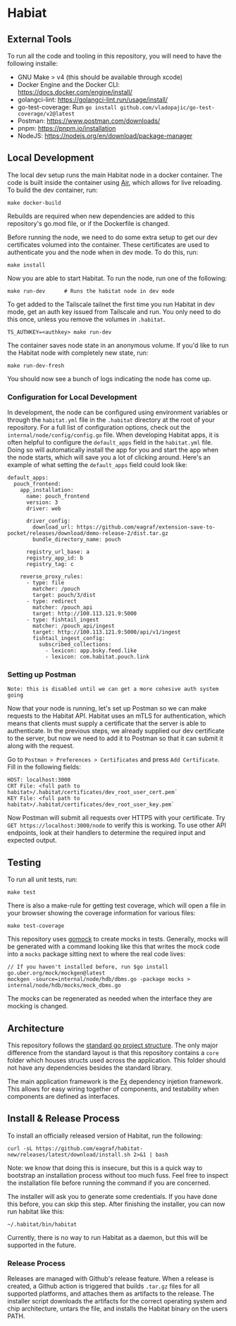 # Habiat

## External Tools
To run all the code and tooling in this repository, you will need to have the following installe:
* GNU Make > v4 (this should be available through xcode)
* Docker Engine and the Docker CLI: https://docs.docker.com/engine/install/
* golangci-lint: https://golangci-lint.run/usage/install/
* go-test-coverage: Run `go install github.com/vladopajic/go-test-coverage/v2@latest`
* Postman: https://www.postman.com/downloads/
* pnpm: https://pnpm.io/installation
* NodeJS: https://nodejs.org/en/download/package-manager

## Local Development
The local dev setup runs the main Habitat node in a docker container. The code is built inside the container using [Air](https://github.com/cosmtrek/air), which allows for live reloading. To build the dev container, run:
```
make docker-build
```
Rebuilds are required when new dependencies are added to this repository's go.mod file, or if the Dockerfile is changed.

Before running the node, we need to do some extra setup to get our dev certificates volumed into the container. These 
certificates are used to authenticate you and the node when in dev mode. To do this, run:
```
make install
```

Now you are able to start Habitat. To run the node, run one of the following:
```
make run-dev      # Runs the habitat node in dev mode
```
To get added to the Tailscale tailnet the first time you run Habitat in dev mode, get an auth key issued from Tailscale and run. You only need to do this once, unless you remove the volumes in `.habitat`.
```
TS_AUTHKEY=<authkey> make run-dev
```
The container saves node state in an anonymous volume. If you'd like to run the Habitat node with completely new state, run:
```
make run-dev-fresh
```
You should now see a bunch of logs indicating the node has come up.

### Configuration for Local Development
In development, the node can be configured using environment variables or through the `habitat.yml` file in the `.habitat` directory at the root of your repository. For a full list of configuration options, check out the `internal/node/config/config.go` file. When developing Habitat apps, it is often helpful to configure the `default_apps` field in the `habitat.yml` file. Doing so will automatically install the app for you and start the app when the node starts, which will save you a lot of clicking around. Here's an example of what setting the `default_apps` field could look like:

```
default_apps:
  pouch_frontend:
    app_installation:
      name: pouch_frontend
      version: 3
      driver: web

      driver_config:
        download_url: https://github.com/eagraf/extension-save-to-pocket/releases/download/demo-release-2/dist.tar.gz
        bundle_directory_name: pouch

      registry_url_base: a
      registry_app_id: b
      registry_tag: c

    reverse_proxy_rules:
      - type: file
        matcher: /pouch
        target: pouch/3/dist
      - type: redirect
        matcher: /pouch_api
        target: http://100.113.121.9:5000
      - type: fishtail_ingest
        matcher: /pouch_api/ingest
        target: http://100.113.121.9:5000/api/v1/ingest
        fishtail_ingest_config:
          subscribed_collections:
            - lexicon: app.bsky.feed.like
            - lexicon: com.habitat.pouch.link
```

### Setting up Postman
```
Note: this is disabled until we can get a more cohesive auth system going
```

Now that your node is running, let's set up Postman so we can make requests to the Habitat API. Habitat uses an mTLS for authentication, which means that clients must supply a certificate that the server is able to authenticate. In the previous steps, we already supplied our dev certificate to the server, but now we need to add it to Postman so that it can submit it along with the request.

Go to `Postman > Preferences > Certificates` and press `Add Certificate`. Fill in the following fields:
```
HOST: localhost:3000
CRT File: <full path to habitat>/.habitat/certificates/dev_root_user_cert.pem`
KEY File: <full path to habitat>/.habitat/certificates/dev_root_user_key.pem`
```
Now Postman will submit all requests over HTTPS with your certificate. Try `GET https://localhost:3000/node` to verify this is working. To use other API endpoints, look at their handlers to determine the required input and expected output.

## Testing
To run all unit tests, run:
```
make test
```
There is also a make-rule for getting test coverage, which will open a file in your browser showing the coverage information for various files:
```
make test-coverage
```
This repository uses [gomock](https://github.com/uber-go/mock) to create mocks in tests. Generally, mocks will be generated with a command looking like this that writes the mock code into a `mocks` package sitting next to where the real code lives:
```
// If you haven't installed before, run $go install go.uber.org/mock/mockgen@latest
mockgen -source=internal/node/hdb/dbms.go -package mocks > internal/node/hdb/mocks/mock_dbms.go
```
The mocks can be regenerated as needed when the interface they are mocking is changed. 


## Architecture
This repository follows the [standard go project structure](https://github.com/golang-standards/project-layout). The only major difference from the standard layout is that this repository contains a `core` folder which houses structs used across the application. This folder should not have any dependencies besides the standard library.


 The main application framework is the [Fx](https://uber-go.github.io/fx/) dependency injetion framework. This allows for easy wiring together of components, and testability when components are defined as interfaces. 


## Install & Release Process
To install an officially released version of Habitat, run the following:
```
curl -sL https://github.com/eagraf/habitat-new/releases/latest/download/install.sh 2>&1 | bash
```
Note: we know that doing this is insecure, but this is a quick way to bootstrap an installation process without too much fuss. Feel free to inspect the installation file before running the command if you are concerned.

The installer will ask you to generate some credentials. If you have done this before, you can skip this step. After finishing the installer, you can now run habitat like this:
```
~/.habitat/bin/habitat
```

Currently, there is no way to run Habitat as a daemon, but this will be supported in the future.

### Release Process
Releases are managed with Github's release feature. When a release is created, a Github action is triggered that builds `.tar.gz` files for all supported platforms, and attaches them as artifacts to the release. The installer script downloads the artifacts for the correct operating system and chip architecture, untars the file, and installs the Habitat binary on the users PATH.
